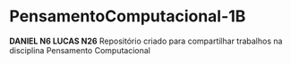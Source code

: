 # PensamentoComputacional-1B 
**DANIEL N6 LUCAS N26**
Repositório criado para compartilhar trabalhos na disciplina Pensamento Computacional 
